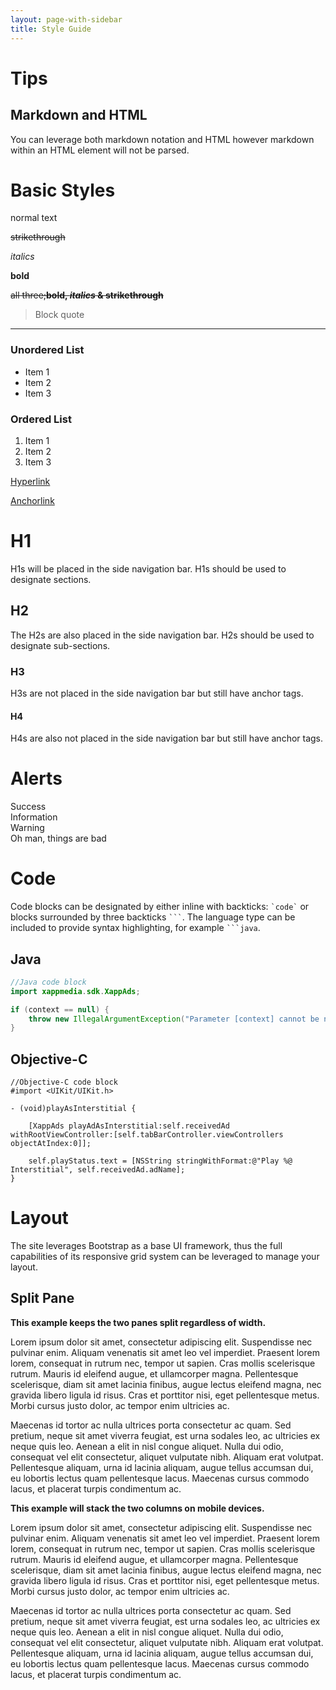 ```yaml
---
layout: page-with-sidebar
title: Style Guide
---
```


# Tips

## Markdown and HTML

You can leverage both markdown notation and HTML however markdown within an HTML element will not be parsed.

# Basic Styles

normal text

~~strikethrough~~

*italics*

__bold__

~~all three;__bold, *italics* & strikethrough__~~

>  Block quote

---

### Unordered List
- Item 1
- Item 2
- Item 3

### Ordered List
1. Item 1
1. Item 2
1. Item 3

[Hyperlink](http://www.xappmedia.com)

[Anchorlink](#code)

# H1

H1s will be placed in the side navigation bar.  H1s should be used to designate sections.

## H2

The H2s are also placed in the side navigation bar.  H2s should be used to designate sub-sections.

### H3

H3s are not placed in the side navigation bar but still have anchor tags.

#### H4

H4s are also not placed in the side navigation bar but still have anchor tags.


# Alerts

<div class="alert alert-success" role="alert">Success</div>
<div class="alert alert-info" role="alert">Information</div>
<div class="alert alert-warning" role="alert">Warning</div>
<div class="alert alert-danger" role="alert">Oh man, things are bad</div>

# Code

Code blocks can be designated by either inline with backticks: `` `code` `` or blocks surrounded by three backticks ```` ``` ````.  The language type can be included to provide syntax highlighting, for example ```` ```java ````.

## Java
```java
//Java code block
import xappmedia.sdk.XappAds;

if (context == null) {
    throw new IllegalArgumentException("Parameter [context] cannot be null. Please provide a valid context.");
}

```

## Objective-C
```objc
//Objective-C code block
#import <UIKit/UIKit.h>

- (void)playAsInterstitial {

    [XappAds playAdAsInterstitial:self.receivedAd withRootViewController:[self.tabBarController.viewControllers objectAtIndex:0]];

    self.playStatus.text = [NSString stringWithFormat:@"Play %@ Interstitial", self.receivedAd.adName];
}

```

# Layout

The site leverages Bootstrap as a base UI framework, thus the full capabilities of its responsive grid system can be leveraged to manage your layout.

## Split Pane

__This example keeps the two panes split regardless of width.__

<div class="row">
  <div class="col-xs-6">
    <p>Lorem ipsum dolor sit amet, consectetur adipiscing elit. Suspendisse nec pulvinar enim. Aliquam venenatis sit amet leo vel imperdiet. Praesent lorem lorem, consequat in rutrum nec, tempor ut sapien. Cras mollis scelerisque rutrum. Mauris id eleifend augue, et ullamcorper magna. Pellentesque scelerisque, diam sit amet lacinia finibus, augue lectus eleifend magna, nec gravida libero ligula id risus. Cras et porttitor nisi, eget pellentesque metus. Morbi cursus justo dolor, ac tempor enim ultricies ac.</p>
  </div>
  <div class="col-xs-6">
    <p>Maecenas id tortor ac nulla ultrices porta consectetur ac quam. Sed pretium, neque sit amet viverra feugiat, est urna sodales leo, ac ultricies ex neque quis leo. Aenean a elit in nisl congue aliquet. Nulla dui odio, consequat vel elit consectetur, aliquet vulputate nibh. Aliquam erat volutpat. Pellentesque aliquam, urna id lacinia aliquam, augue tellus accumsan dui, eu lobortis lectus quam pellentesque lacus. Maecenas cursus commodo lacus, et placerat turpis condimentum ac.</p>
  </div>
</div>

__This example will stack the two columns on mobile devices.__

<div class="row">
  <div class="col-sm-6">
    <p>Lorem ipsum dolor sit amet, consectetur adipiscing elit. Suspendisse nec pulvinar enim. Aliquam venenatis sit amet leo vel imperdiet. Praesent lorem lorem, consequat in rutrum nec, tempor ut sapien. Cras mollis scelerisque rutrum. Mauris id eleifend augue, et ullamcorper magna. Pellentesque scelerisque, diam sit amet lacinia finibus, augue lectus eleifend magna, nec gravida libero ligula id risus. Cras et porttitor nisi, eget pellentesque metus. Morbi cursus justo dolor, ac tempor enim ultricies ac.</p>
  </div>
  <div class="col-sm-6">
    <p>Maecenas id tortor ac nulla ultrices porta consectetur ac quam. Sed pretium, neque sit amet viverra feugiat, est urna sodales leo, ac ultricies ex neque quis leo. Aenean a elit in nisl congue aliquet. Nulla dui odio, consequat vel elit consectetur, aliquet vulputate nibh. Aliquam erat volutpat. Pellentesque aliquam, urna id lacinia aliquam, augue tellus accumsan dui, eu lobortis lectus quam pellentesque lacus. Maecenas cursus commodo lacus, et placerat turpis condimentum ac.</p>
  </div>
</div>
